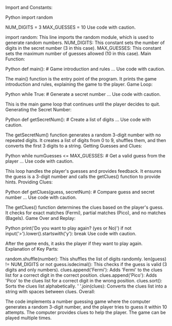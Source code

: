 Import and Constants:

Python
import random 

NUM_DIGITS = 3 
MAX_GUESSES = 10 
Use code with caution.

import random: This line imports the random module, which is used to generate random numbers.
NUM_DIGITS: This constant sets the number of digits in the secret number (3 in this case).
MAX_GUESSES: This constant sets the maximum number of guesses allowed (10 in this case).
Main Function:

Python
def main():
    # Game introduction and rules
    ...
Use code with caution.

The main() function is the entry point of the program.
It prints the game introduction and rules, explaining the game to the player.
Game Loop:

Python
while True:
    # Generate a secret number
    ...
Use code with caution.

This is the main game loop that continues until the player decides to quit.
Generating the Secret Number:

Python
def getSecretNum():
    # Create a list of digits
    ...
Use code with caution.

The getSecretNum() function generates a random 3-digit number with no repeated digits.
It creates a list of digits from 0 to 9, shuffles them, and then converts the first 3 digits to a string.
Getting Guesses and Clues:

Python
while numGuesses <= MAX_GUESSES:
    # Get a valid guess from the player
    ...
Use code with caution.

This loop handles the player's guesses and provides feedback.
It ensures the guess is a 3-digit number and calls the getClues() function to provide hints.
Providing Clues:

Python
def getClues(guess, secretNum):
    # Compare guess and secret number
    ...
Use code with caution.

The getClues() function determines the clues based on the player's guess.
It checks for exact matches (Fermi), partial matches (Pico), and no matches (Bagels).
Game Over and Replay:

Python
print('Do you want to play again? (yes or No)')
if not input('>').lower().startswith('y'):
    break
Use code with caution.

After the game ends, it asks the player if they want to play again.
Explanation of Key Parts:

random.shuffle(number): This shuffles the list of digits randomly.
len(guess) != NUM_DIGITS or not guess.isdecimal(): This checks if the guess is valid (3 digits and only numbers).
clues.append('Fermi'): Adds 'Fermi' to the clues list for a correct digit in the correct position.
clues.append('Pico'): Adds 'Pico' to the clues list for a correct digit in the wrong position.
clues.sort(): Sorts the clues list alphabetically.
' '.join(clues): Converts the clues list into a string with spaces between clues.
Overall:

The code implements a number guessing game where the computer generates a random 3-digit number, and the player tries to guess it within 10 attempts. The computer provides clues to help the player. The game can be played multiple times.